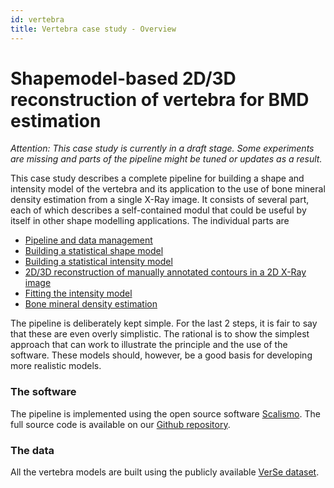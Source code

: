 ```yaml
---
id: vertebra
title: Vertebra case study - Overview
---
```


# Shapemodel-based 2D/3D reconstruction of vertebra for BMD estimation

*Attention: This case study is currently in a draft stage. Some experiments
are missing and parts of the pipeline might be tuned or updates as a result.*

This case study describes a complete pipeline for building a shape and intensity model of the vertebra and its application to the use of bone mineral density estimation from a single X-Ray image. It consists of several part, each of which 
describes a self-contained modul that could be useful by itself in other shape modelling applications. The individual parts are

- [Pipeline and data management](/case-studies/vertebra/pipeline-and-data-management)
- [Building a statistical shape model](/case-studies/vertebra/shape-model-building)
- [Building a statistical intensity model](/case-studies/vertebra/intensity-model-building)
- [2D/3D reconstruction of manually annotated contours in a 2D X-Ray image](/case-studies/vertebra/contour-fitting)
- [Fitting the intensity model](/case-studies/vertebra/intensity-fitting)
- [Bone mineral density estimation](/case-studies/vertebra/bmd-application)

The pipeline is deliberately kept simple. For the last 2 steps, it is fair to 
say that these are even overly simplistic. The rational is to show the simplest approach that can work to illustrate the principle and the use of the software. These models should, however, be a good basis for developing more realistic models. 

### The software 

The pipeline is implemented using the open source software [Scalismo](https://scalismo.org). The full source code is available on our [Github repository](https://github.com/shape-the-world/vertebra-case-study).

### The data

All the vertebra models are built using the publicly available [VerSe dataset](https://github.com/anjany/verse). 


